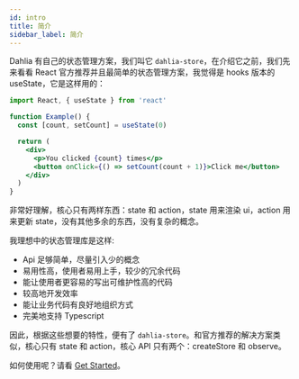 ```yaml
---
id: intro
title: 简介
sidebar_label: 简介
---
```


Dahlia 有自己的状态管理方案，我们叫它 `dahlia-store`，在介绍它之前，我们先来看看 React 官方推荐并且最简单的状态管理方案，我觉得是 hooks 版本的 useState，它是这样用的：

```jsx
import React, { useState } from 'react'

function Example() {
  const [count, setCount] = useState(0)

  return (
    <div>
      <p>You clicked {count} times</p>
      <button onClick={() => setCount(count + 1)}>Click me</button>
    </div>
  )
}
```

非常好理解，核心只有两样东西：state 和 action，state 用来渲染 ui，action 用来更新 state，没有其他多余的东西，没有复杂的概念。

我理想中的状态管理库是这样:

- Api 足够简单，尽量引入少的概念
- 易用性高，使用者易用上手，较少的冗余代码
- 能让使用者更容易的写出可维护性高的代码
- 较高地开发效率
- 能让业务代码有良好地组织方式
- 完美地支持 Typescript

因此，根据这些想要的特性，便有了 `dahlia-store`。和官方推荐的解决方案类似，核心只有 state 和 action，核心 API 只有两个：createStore 和 observe。


如何使用呢？请看 [Get Started](/docs/store/started)。